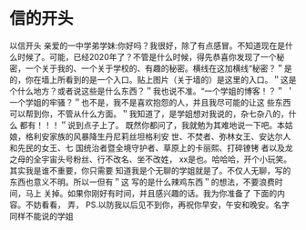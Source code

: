 # 信的开头
以信开头
亲爱的一中学弟学妹:你好吗？我很好，除了有点感冒。不知道现在是什么时候了。可能，已经2020年了？不管是什么时候，得先恭喜你发现了一个秘密，一个关于我的、一个关于学校的、有趣的秘密。横线在这加横线“秘密？＂是的，你在墙上所看到的是一个入口。贴上图片（关于墙的）是这里的入口。＂这是个什么地方？或者说这些是什么东西？＂我也说不准。“一个学姐的博客！？＂
＇一个学姐的牢骚？＂也不是，我不是喜欢抱怨的人，并且我尽可能的让这
些东西可以帮到你，不管从什么方面。＂我知道了，是学姐想对我说的，杂七杂八的，什么
都有！！！＂说到点子上了。
既然你都问了，我就勉为其难地说一下吧。本姑娘，格利安家族的风暴降生丹尼莉丝坦格利安
世、不焚者、弥林女王、安达尔人和先民的女王、七
国统治者暨全境守护者、草原上的卡丽熙、打碎镣铐
者以及龙之母的全宇宙头号粉丝、行不改名、坐不改姓， xx是也。哈哈哈，开个小玩笑。其实我是谁不重要，你只需要
知道我是个无聊的学姐就是了。不仅人无聊，写的东西也意义不明。所以一但有＂这
写的是什么辣鸡东西＂的想法，不要浪费时间，马上
关掉。如果你刚好有时间，并且感兴趣的话。我为你准备了
下面的内容。不妨看看，
弄，
PS.以防我以后见不到你，再祝你早安，午安和晚安。名字同样不能说的学姐
